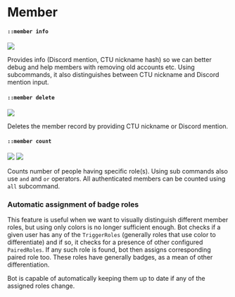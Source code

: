 ﻿# Member

#### `::member info`
![](https://img.shields.io/static/v1?label=role&message=mod&color=red)

Provides info (Discord mention, CTU nickname hash)
so we can better debug and help members with removing old accounts etc.
Using subcommands, it also distinguishes between CTU nickname and Discord mention input.

#### `::member delete`
![](https://img.shields.io/static/v1?label=role&message=mod&color=red)

Deletes the member record by providing CTU nickname or Discord mention.

#### `::member count`
![](https://img.shields.io/static/v1?label=role&message=mod&color=red)
![](https://img.shields.io/static/v1?label=role&message=teacher&color=red)

Counts number of people having specific role(s).
Using sub commands also use `and` and `or` operators.
All authenticated members can be counted using `all` subcommand.

### Automatic assignment of badge roles

This feature is useful when we want to visually distinguish different member
roles, but using only colors is no longer sufficient enough. Bot checks if
a given user has any of the `TriggerRoles` (generally roles that use color to
differentiate) and if so, it checks for a presence of other configured
`PairedRoles`. If any such role is found, bot then assigns corresponding
paired role too. These roles have generally badges, as a mean of other
differentiation.

Bot is capable of automatically keeping them up to date
if any of the assigned roles change.

